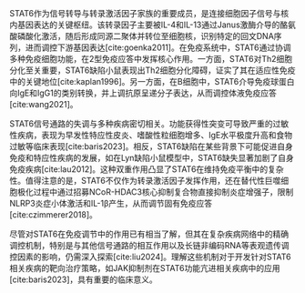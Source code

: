 STAT6作为信号转导与转录激活因子家族的重要成员，是连接细胞因子信号与核内基因表达的关键枢纽。该转录因子主要被IL-4和IL-13通过Janus激酶介导的酪氨酸磷酸化激活，随后形成同源二聚体并转位至细胞核，识别特定的回文DNA序列，进而调控下游基因表达[cite:goenka2011]。在免疫系统中，STAT6通过协调多种免疫细胞功能，在2型免疫应答中发挥核心作用。一方面，STAT6对Th2细胞分化至关重要，STAT6缺陷小鼠表现出Th2细胞分化障碍，证实了其在适应性免疫中的关键地位[cite:kaplan1996]。另一方面，在B细胞中，STAT6介导免疫球蛋白向IgE和IgG1的类别转换，并上调抗原呈递分子表达，从而调控体液免疫应答[cite:wang2021]。

STAT6信号通路的失调与多种疾病密切相关。功能获得性突变可导致严重的过敏性疾病，表现为早发性特应性皮炎、嗜酸性粒细胞增多、IgE水平极度升高和食物过敏等临床表现[cite:baris2023]。相反，STAT6缺陷在某些背景下可能促进自身免疫和特应性疾病的发展，如在Lyn缺陷小鼠模型中，STAT6缺失显著加剧了自身免疫疾病[cite:lau2012]。这种双重作用凸显了STAT6在维持免疫平衡中的复杂性。值得注意的是，STAT6不仅作为转录激活因子发挥作用，还在替代性巨噬细胞极化过程中通过招募NCoR-HDAC3核心抑制复合物直接抑制炎症增强子，限制NLRP3炎症小体激活和IL-1β产生，从而调节固有免疫应答[cite:czimmerer2018]。

尽管对STAT6在免疫调节中的作用已有相当了解，但其在复杂疾病网络中的精确调控机制，特别是与其他信号通路的相互作用以及长链非编码RNA等表观遗传调控因素的影响，仍需深入探索[cite:liu2024]。理解这些机制对于开发针对STAT6相关疾病的靶向治疗策略，如JAK抑制剂在STAT6功能亢进相关疾病中的应用[cite:baris2023]，具有重要的临床意义。